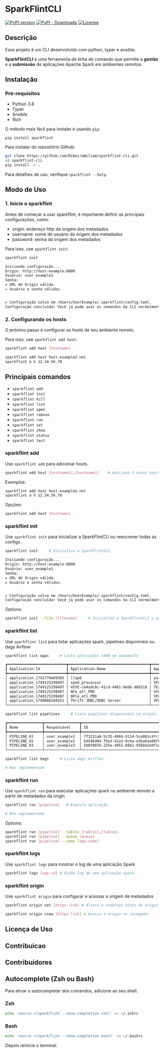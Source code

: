 # SparkFlintCLI

[![PyPI version](https://badge.fury.io/py/sparkflint.svg)](https://badge.fury.io/py/sparkflint)
[![PyPI - Downloads](https://img.shields.io/pypi/dm/sparkflint)](https://pypi.org/project/sparkflint/)
[![License](https://img.shields.io/badge/License-MIT-blue)](#license)

## Descrição

Esse projeto é um CLI desenvolvido com python, typer e ansible.

**SparkFlintCLI** é uma ferramenta de linha de comando que permite a **gestão** e a **submissão** de aplicações Apache Spark em ambientes remotos.

## Instalação

### Pré-requisitos

- Python 3.8
- Typer
- Ansible
- Rich

O método mais fácil para instalar é usando `pip`:

`pip install sparkflint`

Para instalar do repositório Github:

```bash
git clone https://github.com/RibeiroWiliam/sparkflint-cli.git
cd sparkflint-cli
pip install -e .
```

Para detalhes de uso, verifique `sparkflint --help`.

## Modo de Uso

### 1. Inicie o sparkflint

Antes de começar a usar sparkflint, é importante definir as principais configurações, como:

- origin: endereço http da origem dos metadados
- username: nome de usuário da origem dos metadados
- password: senha da origem dos metadados

Para isso, use `sparkflint init`:

```bash
sparkflint init
```

```bash
Iniciando configuração...
Origin: http://host-example:8000
Usuário: user_example1
Senha:
✔ URL de Origin válida.
✔ Usuário e senha válidos.


✔ Configuração salva em /Users/UserExample/.sparkflint/config.toml.
Configuração concluída! Você já pode usar os comandos da CLI normalmente.
```

### 2. Configurando os hosts

O próximo passo é configurar os hosts de seu ambiente remoto.

Para isso, use `sparkflint add host`:

```bash
sparkflint add host [hostname]
```

```bash
sparkflint add host host-example2.net
sparkflint a h 12.34.56.78
```

## Principais comandos

- `sparkflint add`
- `sparkflint init`
- `sparkflint kill`
- `sparkflint list`
- `sparkflint open`
- `sparkflint remove`
- `sparkflint run`
- `sparkflint set`
- `sparkflint show`
- `sparkflint status`
- `sparkflint test`

### sparkflint add

Use `sparkflint add` para adicionar hosts.

```bash
sparkflint add host [hostname1],[hostname2]    # Adiciona 2 novos hosts
```

Exemplos:

```bash
sparkflint add host host-example2.net
sparkflint a h 12.34.56.78
```

Opções:

```bash
sparkflint add host [hostname]
```

### sparkflint init

Use `sparkflint init` para inicializar a SparkFlintCLI ou reescrever todas as configs.

```bash
sparkflint init     # Inicializa a SparkFlintCLI.
```

```bash
Iniciando configuração...
Origin: http://host-example:8000
Usuário: user_example1
Senha:
✔ URL de Origin válida.
✔ Usuário e senha válidos.


✔ Configuração salva em /Users/UserExample/.sparkflint/config.toml.
Configuração concluída! Você já pode usar os comandos da CLI normalmente.
```

Options:

```bash
sparkflint init --file [filename]     # Inicializa a SparkFlintCLI a partir de um arquivo de config.
```

### sparkflint list

Use `sparkflint list` para listar aplicações spark, pipelines disponíveis ou dags Airflow

```bash
sparkflint list apps     # Lista aplicações YARN em andamento
```

```bash
┏━━━━━━━━━━━━━━━━━━━━━━━━━━━┳━━━━━━━━━━━━━━━━━━━━━━━━━━━━━━━━━━━━━┳━━━━━━━━━━━━━┳━━━┳━━━━━━┳━━━┳━━━━━━━━┳━━━━┳━━━━━━━━━━━━━━━━━━━━━━━━━━━━━━━━━━━━━┓
┃ Application-Id            ┃ Application-Name                    ┃ Application ┃ U ┃ Queu ┃ S ┃ Final- ┃ Pr ┃ Tracking-URL                        ┃
┡━━━━━━━━━━━━━━━━━━━━━━━━━━━╇━━━━━━━━━━━━━━━━━━━━━━━━━━━━━━━━━━━━━╇━━━━━━━━━━━━━╇━━━╇━━━━━━╇━━━╇━━━━━━━━╇━━━━╇━━━━━━━━━━━━━━━━━━━━━━━━━━━━━━━━━━━━━┩
│ application_1741779469365 │ llap0                               │ yarn-servic │ h │ defa │ R │ UNDEFI │ 10 │ N/A                                 │
│ application_1749125299497 │ sped_processar                      │ SPARK       │ a │ work │ R │ UNDEFI │ 10 │ http://WN04-SEPLAD.fazenda.net:3555 │
│ application_1749125299497 │ HIVE-cb4adc8c-41cd-4401-9eb6-d8d318 │ TEZ         │ h │ defa │ R │ UNDEFI │ 0% │ http://WN31-SEPLAD.fazenda.net:4153 │
│ application_1749125299497 │ NFe_etl_PRD                         │ SPARK       │ a │ work │ R │ UNDEFI │ 10 │ http://WN31-SEPLAD.fazenda.net:3733 │
│ application_1749125299497 │ NFCe_etl_PRD                        │ SPARK       │ a │ work │ R │ UNDEFI │ 10 │ http://red04-seplad.fazenda.net:359 │
│ application_1740086204351 │ Thrift JDBC/ODBC Server             │ SPARK       │ h │ defa │ R │ UNDEFI │ 10 │ http://MN05-SEPLAD.fazenda.net:4040 │
└───────────────────────────┴─────────────────────────────────────┴─────────────┴───┴──────┴───┴────────┴────┴─────────────────────────────────────
```

```bash
sparkflint list pipelines     # Lista pipelines disponíveis na origin
```

```bash
┏━━━━━━━━━━━━━━━━┳━━━━━━━━━━━━━━━━┳━━━━━━━━━━━━━━━━━━━━━━━━━━━━━━━━━━━━━━┳━━━━━━━━━━━━━━━━━━━━━━━━━━━━┳━━━━━━━━━━━━━━━┓
┃ Nome           ┃ Responsável    ┃ ID                                   ┃ Criado em                  ┃ Atualizado em ┃
┡━━━━━━━━━━━━━━━━╇━━━━━━━━━━━━━━━━╇━━━━━━━━━━━━━━━━━━━━━━━━━━━━━━━━━━━━━━╇━━━━━━━━━━━━━━━━━━━━━━━━━━━━╇━━━━━━━━━━━━━━━┩
│ PIPELINE_01    │ user_example1  │ 7f3231a6-5c35-466b-9114-5ce861c4fc3c │ 2025-05-27T17:05:51.533397 │ -             │
│ PIPELINE_02    │ user_example2  │ 64546d84-f5e3-41a3-8cba-e5ba6aa88f8f │ 2025-05-27T17:33:07.875804 │ -             │
│ PIPELINE_03    │ user_example3  │ 5b0f007b-225e-4952-88b2-956bb2e0f1ea │ 2025-05-27T17:34:07.606807 │ -             │
└────────────────┴────────────────┴──────────────────────────────────────┴────────────────────────────┴───────────────┘
```

```bash
sparkflint list dags     # Lista dags Airflow
```

```bash
# Nao implementado
```

### sparkflint run

Use `sparkflint run` para executar aplicações spark no ambiente remoto a partir de metadados da origin

```bash
sparkflint run [pipeline]   # Executa aplicação
```

```bash
# Não implementado
```

Options:

```bash
sparkflint run [pipeline] --tables [table1],[table2]
sparkflint run [pipeline] --queue [queue]
sparkflint run [pipeline] --name [app-name]
```

### sparkflint logs

Use `sparkflint logs` para mostrar o log de uma aplicação Spark

```bash
sparkflint logs [app-id] # Exibe log de uma aplicação Spark
```

### sparkflint origin

Use `sparkflint origin` para configurar e acessar a origem de metadados

```bash
sparkflint origin set [https-link] # Altera o endereço https da origin
```

```bash
sparkflint origin view [https-link] # Acessa a origin no navegador
```

## Licença de Uso

## Contribuicao

## Contribuidores

## Autocomplete (Zsh ou Bash)

Para ativar o autocompletar dos comandos, adicione ao seu shell:

### Zsh

```bash
echo 'source <(sparkflint --show-completion zsh)' >> ~/.zshrc
```

### Bash

```bash
echo 'source <(sparkflint --show-completion bash)' >> ~/.bashrc
```

Depois reinicie o terminal.
